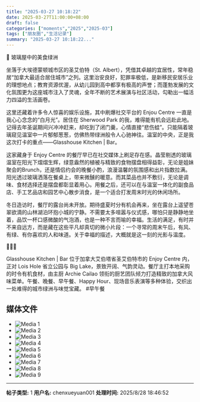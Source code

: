 ```yaml
---
title: "2025-03-27 10:18:22"
date: 2025-03-27T11:00:00+08:00
draft: false
categories: ["moments","2025","2025-03"]
tags: ["朋友圈","生活记录"]
summary: "2025-03-27 10:18:22..."
---
```


🌿 玻璃屋中的美食绿洲

坐落于大埃德蒙顿城市区的圣艾伯特（St. Albert），凭借其卓越的宜居性，常年稳居“加拿大最适合居住城市”之列。这里治安良好，犯罪率极低，是新移民安居乐业的理想地点；教育资源优渥，从幼儿园到高中都享有极高的声誉；而蓬勃发展的文化氛围更为这座城市注入了灵魂，全年不断的艺术展演与社区活动，勾勒出一幅活力四溢的生活画卷。

这里还藏着许多令人惊喜的娱乐设施，其中刷爆社交平台的 Enjou Centre 一直是我心心念念的“白月光”。居住在 Sherwood Park 的我，难得能有机会远赴此地。记得去年圣诞期间兴冲冲赶来，却吃到了闭门羹，心情直接“悲伤蛙”。只能隔着玻璃窥见温室中一片郁郁葱葱，仿佛热带绿洲般令人心驰神往。温室的中央，正是我这次打卡的重点——Glasshouse Kitchen | Bar。

这家藏身于 Enjoy Centre 的餐厅早已在社交媒体上刷足存在感。晶莹剔透的玻璃温室在阳光下熠熠生辉，绿意盎然的植被与精致的食物摆盘相得益彰，无论是姐妹聚会的Brunch，还是情侣约会的晚餐小酌，浪漫温馨的氛围感和出片指数拉满。阳光透过玻璃洒落在餐桌上，带来微醺的暖意。而其菜品也并不敷衍，无论是调味、食材选择还是摆盘都彰显着用心。用餐之后，还可以在与温室一体化的副食品店、手工艺品店和园艺中心散步消食，是一个适合打发周末时光的休闲场所。

冬日造访时，餐厅的露台尚未开放。期待盛夏时分有机会再来，坐在露台上遥望苍翠欲滴的山林湖泊环抱小城的宁静。不需要太多喧嚣与仪式感，哪怕只是静静地坐着，品饮一杯口感微酸的气泡酒，也是一种不言而喻的幸福。生活的满足，有时并不来自远方，而是藏在这些平凡却真切的微小片段：一个寻常的周末午后，有风、有绿、有你喜欢的人和味道。关于幸福的描述，大概就是这一刻的光影与温度。

🌵🌵🌵

Glasshouse Kitchen | Bar 位于加拿大艾伯塔省圣艾伯特市的 Enjoy Centre 内，正对 Lois Hole 省立公园与 Big Lake，景致开阔、气韵灵动。餐厅主打本地采购的时令有机食材，由主厨 Archie Cailao 领衔的厨艺团队倾力打造精致的加拿大风味菜单。午餐、晚餐、早午餐、Happy Hour、现场音乐表演等多种体验，交织出一处难得的城市绿洲与味觉宝藏。
​
​#早午餐

## 媒体文件

- ![Media 1](/Moments/photos/2025-03-27/202503271018220.jpg)
- ![Media 2](/Moments/photos/2025-03-27/202503271018221.jpg)
- ![Media 3](/Moments/photos/2025-03-27/202503271018222.jpg)
- ![Media 4](/Moments/photos/2025-03-27/202503271018223.jpg)
- ![Media 5](/Moments/photos/2025-03-27/202503271018224.jpg)
- ![Media 6](/Moments/photos/2025-03-27/202503271018225.jpg)
- ![Media 7](/Moments/photos/2025-03-27/202503271018226.jpg)
- ![Media 8](/Moments/photos/2025-03-27/202503271018227.jpg)
- ![Media 9](/Moments/photos/2025-03-27/202503271018228.jpg)

---

**帖子类型:** 1
**用户名:** chenxueyuan001
**处理时间:** 2025/8/28 18:46:52
